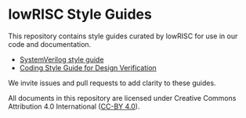 # lowRISC Style Guides

This repository contains style guides curated by lowRISC for use in our
code and documentation.

- [SystemVerilog style guide](VerilogCodingStyle.md)
- [Coding Style Guide for Design Verification](DVCodingStyle.md)

We invite issues and pull requests to add clarity to these guides.

All documents in this repository are licensed under Creative Commons
Attribution 4.0 International
([CC-BY 4.0](https://creativecommons.org/licenses/by/4.0/deed)).
